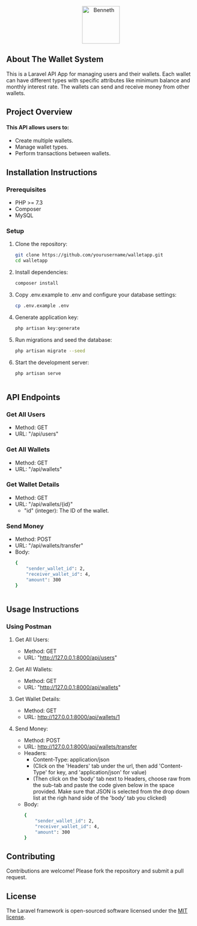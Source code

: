 <p align="center"><a href="https://www.linkedin.com/in/benneth-nyekefamo" target="_blank"><img src="https://benneth.benjastech.com/wp-content/uploads/2023/04/cropped-pngtree-shiny-golden-alphabet-letter-b-isolated-on-transparent-background-png-image_6954989-removebg-preview.png" width="100" height="auto" alt="Benneth"></a></p>


## About The Wallet System

This is a Laravel API App for managing users and their wallets. Each wallet can have different types with specific attributes like minimum balance and monthly interest rate. The wallets can send and receive money from other wallets.

## Project Overview

#### This API allows users to:
- Create multiple wallets.
- Manage wallet types.
- Perform transactions between wallets.


## Installation Instructions

### Prerequisites

- PHP >= 7.3
- Composer
- MySQL


### Setup

1. Clone the repository:
   ```sh
   git clone https://github.com/yourusername/walletapp.git
   cd walletapp

2. Install dependencies:
    ```sh
    composer install

3. Copy .env.example to .env and configure your database settings:
    ```sh
    cp .env.example .env

4. Generate application key:
    ```sh
    php artisan key:generate


5. Run migrations and seed the database:
    ```sh
    php artisan migrate --seed

6. Start the development server:
    ```sh
    php artisan serve



## API Endpoints

### Get All Users
- Method: GET
- URL: "/api/users"

### Get All Wallets
- Method: GET
- URL: "/api/wallets"


### Get Wallet Details
- Method: GET
- URL: "/api/wallets/{id}" 
    - "id" (integer): The ID of the wallet.


### Send Money
- Method: POST
- URL: "/api/wallets/transfer"
- Body:
    ```sh
    {
        "sender_wallet_id": 2,
        "receiver_wallet_id": 4,
        "amount": 300
    }



## Usage Instructions

### Using Postman

1. Get All Users:
    - Method: GET
    - URL: "http://127.0.0.1:8000/api/users"


2. Get All Wallets:
    - Method: GET
    - URL: "http://127.0.0.1:8000/api/wallets"


3. Get Wallet Details:
    - Method: GET
    - URL: http://127.0.0.1:8000/api/wallets/1


4. Send Money:
    - Method: POST
    - URL: http://127.0.0.1:8000/api/wallets/transfer
    - Headers:
        - Content-Type: application/json
        - (Click on the 'Headers' tab under the url, then add 'Content-Type' for key, and 'application/json' for value)
        - (Then click on the 'body' tab next to Headers, choose raw from the sub-tab and paste the code given below in the space provided. Make sure that JSON is selected from the drop down list at the righ hand side of the 'body' tab you clicked)
    - Body: 
        ```sh
        {
            "sender_wallet_id": 2,
            "receiver_wallet_id": 4,
            "amount": 300
        }


## Contributing
Contributions are welcome! Please fork the repository and submit a pull request.


## License

The Laravel framework is open-sourced software licensed under the [MIT license](https://opensource.org/licenses/MIT).

